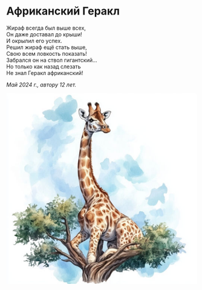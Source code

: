 # Африканский Геракл

Жираф всегда был выше всех,  
Он даже доставал до крыши!  
И окрылил его успех.  
Решил жираф ещё стать выше,  
Свою всем ловкость показать!  
Забрался он на ствол гигантский...  
Но только как назад слезать  
Не знал Геракл африканский!

*Май 2024 г., автору 12 лет.*

![Африканский Геракл](../images/african-hercules.jpg)
